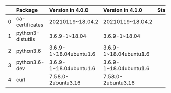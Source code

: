 <!-- markdown-link-check-disable -->

|    | Package           | Version in 4.0.0       | Version in 4.1.0       | Status   |
|---:|:------------------|:-----------------------|:-----------------------|:---------|
|  0 | ca-certificates   | 20210119~18.04.2       | 20210119~18.04.2       |          |
|  1 | python3-distutils | 3.6.9-1~18.04          | 3.6.9-1~18.04          |          |
|  2 | python3.6         | 3.6.9-1~18.04ubuntu1.6 | 3.6.9-1~18.04ubuntu1.6 |          |
|  3 | python3.6-dev     | 3.6.9-1~18.04ubuntu1.6 | 3.6.9-1~18.04ubuntu1.6 |          |
|  4 | curl              | 7.58.0-2ubuntu3.16     | 7.58.0-2ubuntu3.16     |          |